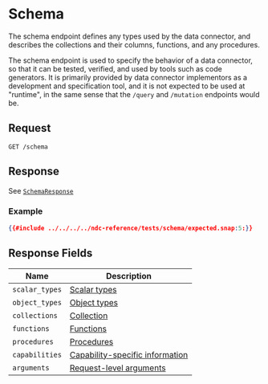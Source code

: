 # Schema

The schema endpoint defines any types used by the data connector, and describes the collections and their columns, functions, and any procedures.

The schema endpoint is used to specify the behavior of a data connector, so that it can be tested, verified, and used by tools such as code generators. It is primarily provided by data connector implementors as a development and specification tool, and it is not expected to be used at "runtime", in the same sense that the `/query` and `/mutation` endpoints would be.

## Request

```
GET /schema
```

## Response

See [`SchemaResponse`](../../reference/types.md#schemaresponse)

### Example

```json
{{#include ../../../../ndc-reference/tests/schema/expected.snap:5:}}
```

## Response Fields

| Name           | Description                                        |
| -------------- | -------------------------------------------------- |
| `scalar_types` | [Scalar types](scalar-types.md)                    |
| `object_types` | [Object types](object-types.md)                    |
| `collections`  | [Collection](collections.md)                       |
| `functions`    | [Functions](functions.md)                          |
| `procedures`   | [Procedures](procedures.md)                        |
| `capabilities` | [Capability-specific information](capabilities.md) |
| `arguments`    | [Request-level arguments](arguments.md)            |
